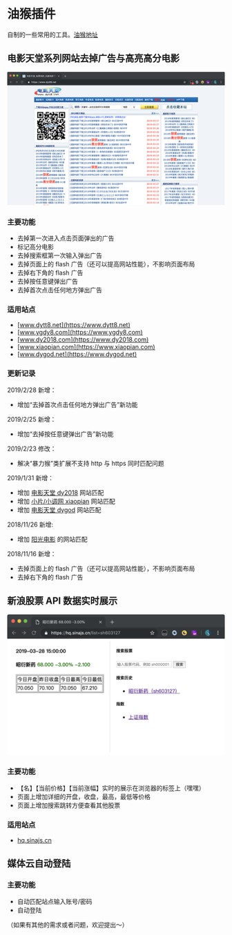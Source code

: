 # 油猴插件

自制的一些常用的工具。[油猴地址](https://greasyfork.org/zh-CN/users/226081-yujinpan)

## 电影天堂系列网站去掉广告与高亮高分电影

![](./images/removeAD-example.png)

### 主要功能

- 去掉第一次进入点击页面弹出的广告
- 标记高分电影
- 去掉搜索框第一次输入弹出广告
- 去掉页面上的 flash 广告（还可以提高网站性能），不影响页面布局
- 去掉右下角的 flash 广告
- 去掉按任意键弹出广告
- 去掉首次点击任何地方弹出广告

### 适用站点

- [www.dytt8.net](https://www.dytt8.net)
- [www.ygdy8.com](https://www.ygdy8.com)
- [www.dy2018.com](https://www.dy2018.com)
- [www.xiaopian.com](https://www.xiaopian.com)
- [www.dygod.net](https://www.dygod.net)

### 更新记录

2019/2/28 新增：

- 增加“去掉首次点击任何地方弹出广告”新功能

2019/2/25 新增：

- 增加“去掉按任意键弹出广告”新功能

2019/2/23 修改：

- 解决“暴力猴”类扩展不支持 http 与 https 同时匹配问题

2019/1/31 新增：

- 增加 [电影天堂 dy2018](https://www.dy2018.com) 网站匹配
- 增加 [小片/小调网 xiaopian](https://www.xiaopian.com) 网站匹配
- 增加 [电影天堂 dygod](https://www.dygod.net) 网站匹配

2018/11/26 新增:

- 增加 [阳光电影](https://www.ygdy8.com) 的网站匹配

2018/11/16 新增：

- 去掉页面上的 flash 广告（还可以提高网站性能），不影响页面布局
- 去掉右下角的 flash 广告

## 新浪股票 API 数据实时展示

![](./images/sina-stock-example.png)

### 主要功能

- 【名】【当前价格】【当前涨幅】实时的展示在浏览器的标签上（嘿嘿）
- 页面上增加详细的开盘，收盘，最高，最低等价格
- 页面上增加搜索跳转方便查看其他股票

### 适用站点

- [hq.sinajs.cn](https://hq.sinajs.cn/list=sh000001)

## 媒体云自动登陆

### 主要功能

- 自动匹配站点输入账号/密码
- 自动登陆

（如果有其他的需求或者问题，欢迎提出～）

